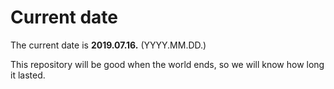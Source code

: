 # Current date

The current date is **2019.07.16.** (YYYY.MM.DD.)

This repository will be good when the world ends, so we will know how long it lasted.